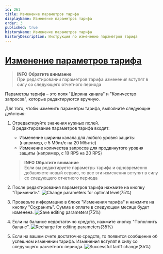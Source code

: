 ```yaml
---
id: 261
title: Изменение параметров тарифа
displayName: Изменение параметров тарифа
order: 3
published: true
historyName: Изменение параметров тарифа
historyDescription: Инструкция по изменению параметров тарифа
---
```


# [Изменение параметров тарифа](editing-parameters-for-tariff)

> **INFO**
> **Обратите внимание**  
> При редактировании параметров тарифа изменения вступят в силу со следующего отчетного периода

Параметры тарифа – это поля "Ширина канала" и "Количество запросов", которые редактируются вручную.

Для того, чтобы изменить параметры тарифа, выполните следующие действия:
1. Отредактируйте значения нужных полей.  
В редактирование параметров тарифа входят:
   - Изменение ширины канала для любого уровня защиты (например, с 5 Мбит/с на 20 Мбит/с)
   - Изменение количества запросов для продвинутого уровня защиты (например, с 10 RPS на 20 RPS)   

   > **INFO**
   > **Обратите внимание**  
   > Если вы редактируете параметры тарифа и одновременно добавляете новый сервис, то все эти изменения вступят в силу со следующего отчетного периода

2. После редактирования параметров тарифа нажмите на кнопку "Применить".
![Change parameters for optimal level(75%)](https://img.solarspace.pro/docs/change-parameters-for-optimal.jpg "Изменение параметров для оптимального уровня")
3. Проверьте информацию в блоке "Изменения тарифа" и нажмите на кнопку "Сохранить". Сумма к оплате в следующем месяце будет изменена. 
![Save editing parameters(75%)](https://img.solarspace.pro/docs/save-editing-parameters.jpg "Сохранение редактирования параметров")
4. Если на балансе недостаточно средств, нажмите кнопку "Пополнить баланс".
![Recharge for editing parameters(35%)](https://img.solarspace.pro/docs/recharge-for-editing-parameters.jpg "Пополнение баланса при изменении параметров тарифа")
5. Если на вашем счете достаточно средств, то появится сообщение об успешном изменении тарифа. Изменения вступят в силу со следующего расчетного периода.
![Successful tariff change(35%)](https://img.solarspace.pro/docs/successful-tariff-change.jpg "Успешное изменение тарифа")